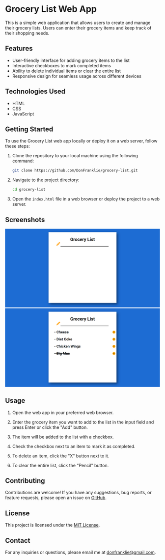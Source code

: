 
# Grocery List Web App

This is a simple web application that allows users to create and manage their grocery lists. Users can enter their grocery items and keep track of their shopping needs.

## Features

- User-friendly interface for adding grocery items to the list
- Interactive checkboxes to mark completed items
- Ability to delete individual items or clear the entire list
- Responsive design for seamless usage across different devices

## Technologies Used

- HTML
- CSS
- JavaScript

## Getting Started

To use the Grocery List web app locally or deploy it on a web server, follow these steps:

1. Clone the repository to your local machine using the following command:

   ```bash
   git clone https://github.com/DonFranklie/grocery-list.git
   ```

2. Navigate to the project directory:

   ```bash
   cd grocery-list
   ```

3. Open the `index.html` file in a web browser or deploy the project to a web server.

## Screenshots
![Web Page](screenshot.png)
![Alt text](screenshot2.png)

## Usage

1. Open the web app in your preferred web browser.

2. Enter the grocery item you want to add to the list in the input field and press Enter or click the "Add" button.

3. The item will be added to the list with a checkbox.

4. Check the checkbox next to an item to mark it as completed.

5. To delete an item, click the "X" button next to it.

6. To clear the entire list, click the "Pencil" button.

## Contributing

Contributions are welcome! If you have any suggestions, bug reports, or feature requests, please open an issue on [GitHub](https://github.com/DonFranklie/grocery-list/issues).

## License

This project is licensed under the [MIT License](https://opensource.org/licenses/MIT).

## Contact

For any inquiries or questions, please email me at donfranklie@gmail.com.